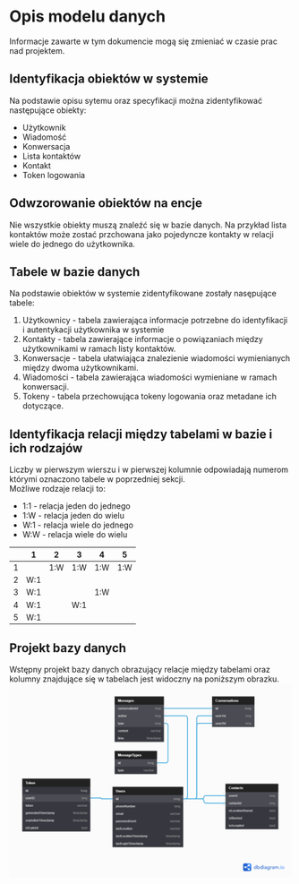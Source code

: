 # Opis modelu danych

Informacje zawarte w tym dokumencie mogą się zmieniać w czasie prac nad projektem.
## Identyfikacja obiektów w systemie

Na podstawie opisu sytemu oraz specyfikacji można zidentyfikować następujące obiekty:  
- Użytkownik
- Wiadomość
- Konwersacja
- Lista kontaktów
- Kontakt
- Token logowania

## Odwzorowanie obiektów na encje
Nie wszystkie obiekty muszą znaleźć się w bazie danych. Na przykład lista kontaktów może zostać przchowana jako pojedyncze kontakty w relacji wiele do jednego do użytkownika.

## Tabele w bazie danych 

Na podstawie obiektów w systemie zidentyfikowane zostały nasępujące tabele:
1. Użytkownicy - tabela zawierająca informacje potrzebne do identyfikacji i autentykacji użytkownika w systemie
2. Kontakty - tabela zawierające informacje o powiązaniach między użytkownikami w ramach listy kontaktów.
3. Konwersacje - tabela ułatwiająca znalezienie wiadomości wymienianych między dwoma użytkownikami.
4. Wiadomości - tabela zawierająca wiadomości wymieniane w ramach konwersacji.
5. Tokeny - tabela przechowująca tokeny logowania oraz metadane ich dotyczące.

## Identyfikacja relacji między tabelami w bazie i ich rodzajów
Liczby w pierwszym wierszu i w pierwszej kolumnie odpowiadają numerom którymi oznaczono tabele w poprzedniej sekcji.  
Możliwe rodzaje relacji to:
- 1:1 - relacja jeden do jednego
- 1:W - relacja jeden do wielu
- W:1 - relacja wiele do jednego
- W:W - relacja wiele do wielu

|   | 1 | 2 | 3 | 4 | 5 |
|---|---|---|---|---|---|
|1  |   |1:W|1:W|1:W|1:W|
|2  |W:1|   |   |   |   |
|3  |W:1|   |   |1:W|   |
|4  |W:1|   |W:1|   |   |
|5  |W:1|   |   |   |   |
  
  
## Projekt bazy danych
Wstępny projekt bazy danych obrazujący relacje między tabelami oraz kolumny znajdujące się w tabelach jest widoczny na poniższym obrazku. 
![Projekt bazy](../../images/db-schema.png)